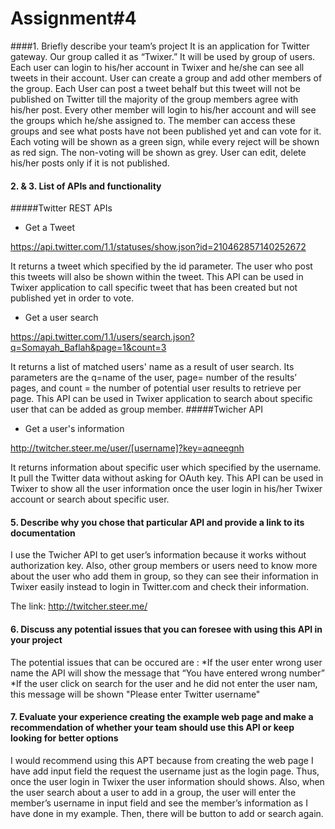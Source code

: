 # Assignment#4


####1.	Briefly describe your team’s project
It is an application for Twitter gateway. Our group called it as “Twixer.” It will be used by group of users. Each user can login to his/her account in Twixer and he/she can see all tweets in their account. User can create a group and add other members of the group. Each User can post a tweet behalf but this tweet will not be published on Twitter till the majority of the group members agree with his/her post. Every other member will login to his/her account and will see the groups which he/she assigned to. The member can access these groups and see what posts have not been published yet and can vote for it. Each voting will be shown as a green sign, while every reject will be shown as red sign. The non-voting will be shown as grey. User can edit, delete his/her posts only if it is not published.

#### 2.	&  3. List of APIs and functionality 


#####Twitter REST APIs
*	Get a Tweet
	
 https://api.twitter.com/1.1/statuses/show.json?id=210462857140252672

 It returns a tweet which specified by the id parameter. The user who post this tweets will also be shown within the tweet.
This API can be used in Twixer application to call specific tweet that has been created but not published yet in order to vote.
*	Get a user search

 https://api.twitter.com/1.1/users/search.json?q=Somayah_Baflah&page=1&count=3

 It returns a list of matched users' name as a result of user search. Its parameters are the q=name of the user, page= number of the results’ pages, and count = the number of potential user results to retrieve per page.
This API can be used in Twixer application to search about specific user that can be added as group member.
#####Twicher API
*	Get a user's information

 http://twitcher.steer.me/user/[username]?key=aqneegnh
  
  It returns information about specific user which specified by the username. It pull the Twitter data without asking for OAuth key.
This API can be used in Twixer to show all the user information once the user login in his/her Twixer account or search about specific user.

#### 5.	Describe why you chose that particular API and provide a link to its documentation
I use the Twicher API to get user’s information because it works without authorization key. Also, other group members or users need to know more about the user who add them in group, so they can see their information in Twixer easily instead to login in Twitter.com and check their information.

The link: http://twitcher.steer.me/

#### 6.	Discuss any potential issues that you can foresee with using this API in your project
The potential issues that can be occured are :
*If the user enter wrong user name the API will show the message that “You have entered wrong number”
*If the user click on search for the user and he did not enter the user nam, this message will be shown "Please enter Twitter username"

#### 7.	Evaluate your experience creating the example web page and make a recommendation of whether your team should use this API or keep looking for better options
I would recommend using this APT because from creating the web page I have add input field the request the username just as the login page. Thus, once the user login in Twixer the user information should shows. Also, when the user search about a user to add in a group, the user will enter the member’s username in input field and see the member’s information as I have done in my example. Then, there will be button to add or search again.
  	


